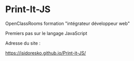 # Print-It-JS

OpenClassRooms formation "intégrateur développeur web"

Premiers pas sur le langage JavaScript

Adresse du site :

 https://isidoresko.github.io/Print-it-JS/
